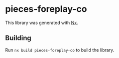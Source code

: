 # pieces-foreplay-co

This library was generated with [Nx](https://nx.dev).

## Building

Run `nx build pieces-foreplay-co` to build the library.
